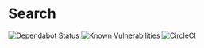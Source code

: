 # Search
[![Dependabot Status](https://api.dependabot.com/badges/status?host=github&repo=connexta/ion-search)](https://dependabot.com)
[![Known Vulnerabilities](https://snyk.io/test/github/connexta/ion-search/badge.svg)](https://snyk.io/test/github/connexta/ion-search)
[![CircleCI](https://circleci.com/gh/connexta/ion-search/tree/master.svg?style=svg)](https://circleci.com/gh/connexta/ion-search/tree/master)
